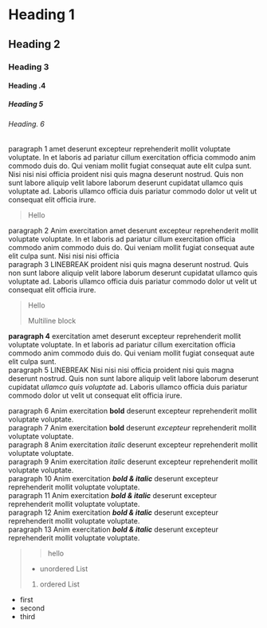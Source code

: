 # Heading 1

## Heading 2

### Heading 3

#### Heading .4

##### Heading 5

###### Heading. 6

paragraph 1 amet deserunt excepteur reprehenderit mollit voluptate voluptate. In et laboris ad pariatur cillum exercitation officia commodo anim commodo duis do. Qui veniam mollit fugiat consequat aute elit culpa sunt. Nisi nisi nisi officia proident nisi quis magna deserunt nostrud. Quis non sunt labore aliquip velit labore laborum deserunt cupidatat ullamco quis voluptate ad. Laboris ullamco officia duis pariatur commodo dolor ut velit ut consequat elit officia irure.

> Hello

paragraph 2 Anim exercitation amet deserunt excepteur reprehenderit mollit voluptate voluptate. In et laboris ad pariatur cillum exercitation officia commodo anim commodo duis do. Qui veniam mollit fugiat consequat aute elit culpa sunt. Nisi nisi nisi officia  
paragraph 3 LINEBREAK proident nisi quis magna deserunt nostrud. Quis non sunt labore aliquip velit labore laborum deserunt cupidatat ullamco quis voluptate ad. Laboris ullamco officia duis pariatur commodo dolor ut velit ut consequat elit officia irure.

> Hello
>
> Multiline block

**paragraph 4** exercitation amet deserunt excepteur reprehenderit mollit voluptate voluptate. In et laboris ad pariatur cillum exercitation officia commodo anim commodo duis do. Qui veniam mollit fugiat consequat aute elit culpa sunt. <br> paragraph 5 LINEBREAK Nisi nisi nisi officia proident nisi quis magna deserunt nostrud. Quis non sunt labore aliquip velit labore laborum deserunt cupidatat _ullamco quis voluptate_ ad. Laboris ullamco officia duis pariatur commodo dolor ut velit ut consequat elit officia irure.

paragraph 6 Anim exercitation **bold** deserunt excepteur reprehenderit mollit voluptate voluptate.  
paragraph 7 Anim exercitation **bold** deserunt _excepteur_ reprehenderit mollit voluptate voluptate.  
paragraph 8 Anim exercitation _italic_ deserunt excepteur reprehenderit mollit voluptate voluptate.  
paragraph 9 Anim exercitation _italic_ deserunt excepteur reprehenderit mollit voluptate voluptate.  
paragraph 10 Anim exercitation **_bold & italic_** deserunt excepteur reprehenderit mollit voluptate voluptate.  
paragraph 11 Anim exercitation **_bold & italic_** deserunt excepteur reprehenderit mollit voluptate voluptate.  
paragraph 12 Anim exercitation **_bold & italic_** deserunt excepteur reprehenderit mollit voluptate voluptate.  
paragraph 13 Anim exercitation **_bold & italic_** deserunt excepteur reprehenderit mollit voluptate voluptate.

> > hello
>
> - unordered List
>
> 1. ordered List

- first
- second
- third
